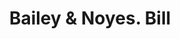 ---
doi: 10.7916/D8F77QRP
date_other: '1900'
date_other_textual: 1900-1909
form: printed ephemera
genre:
- Invoices
name:
- Bailey & Noyes
object_in_context_url: https://biggert.cul.columbia.edu/items/view/ave_biggert_01767
subject_hierarchical_geographic:
- Portland, Maine, United States
subject_name:
- Bailey & Noyes
title: Bailey & Noyes. Bill
sort_title: Bailey & Noyes. Bill
call_number: ave_biggert_01767
coordinates:
- 43.666666666666664,-70.26666666666667
pid: ave_biggert_01767
identifiers: ave_biggert_01767
thumbnail: https://derivativo-2.library.columbia.edu/iiif/2/ldpd:490867/full/!256,256/0/native.jpg
permalink: "/biggert/ave_biggert_01767/"
layout: iiif-image-page
---